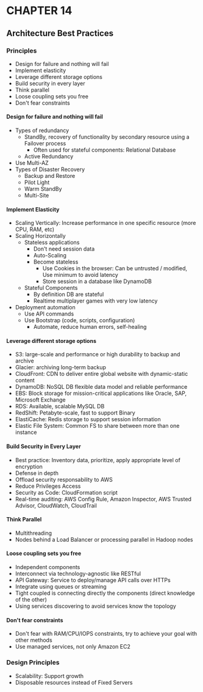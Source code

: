 # CHAPTER 14

## Architecture Best Practices

### Principles

* Design for failure and nothing will fail
* Implement elasticity
* Leverage different storage options
* Build security in every layer
* Think parallel
* Loose coupling sets you free
* Don't fear constraints

#### Design for failure and nothing will fail

* Types of redundancy
  * StandBy, recovery of functionality by secondary resource using a Failover process
    * Often used for stateful components: Relational Database
  * Active Redundancy
* Use Multi-AZ
* Types of Disaster Recovery
  * Backup and Restore
  * Pilot Light
  * Warm StandBy
  * Multi-Site

#### Implement Elasticity

* Scaling Vertically: Increase performance in one specific resource (more CPU, RAM, etc)
* Scaling Horizontally
  * Stateless applications
    * Don't need session data
    * Auto-Scaling
    * Become stateless
      * Use Cookies in the browser: Can be untrusted / modified, Use minimum to avoid latency
      * Store session in a database like DynamoDB
  * Stateful Components
    * By definition DB are stateful
    * Realtime multiplayer games with very low latency
* Deployment automation
  * Use API commands
  * Use Bootstrap (code, scripts, configuration)
    * Automate, reduce human errors, self-healing

#### Leverage different storage options

* S3: large-scale and performance or high durability to backup and archive
* Glacier: archiving long-term backup
* CloudFront: CDN to deliver entire global website with dynamic-static content
* DynamoDB: NoSQL DB flexible data model and reliable performance
* EBS: Block storage for mission-critical applications like Oracle, SAP, Microsoft Exchange
* RDS: Available, scalable MySQL DB
* RedShift: Petabyte-scale, fast to support Binary
* ElastiCache: Redis storage to support session information
* Elastic File System: Common FS to share between more than one instance

#### Build Security in Every Layer

* Best practice: Inventory data, prioritize, apply appropriate level of encryption
* Defense in depth
* Offload security responsability to AWS
* Reduce Privileges Access
* Security as Code: CloudFormation script
* Real-time auditing: AWS Config Rule, Amazon Inspector, AWS Trusted Advisor, CloudWatch, CloudTrail

#### Think Parallel

* Multithreading
* Nodes behind a Load Balancer or processing parallel in Hadoop nodes

#### Loose coupling sets you free

* Independent components
* Interconnect via technology-agnostic like RESTful
* API Gateway: Service to deploy/manage API calls over HTTPs
* Integrate using queues or streaming
* Tight coupled is connecting directly the components (direct knowledge of the other)
* Using services discovering to avoid services know the topology

#### Don't fear constraints

* Don't fear with RAM/CPU/IOPS constraints, try to achieve your goal with other methods
* Use managed services, not only Amazon EC2

### Design Principles

* Scalability: Support growth
* Disposable resources instead of Fixed Servers
